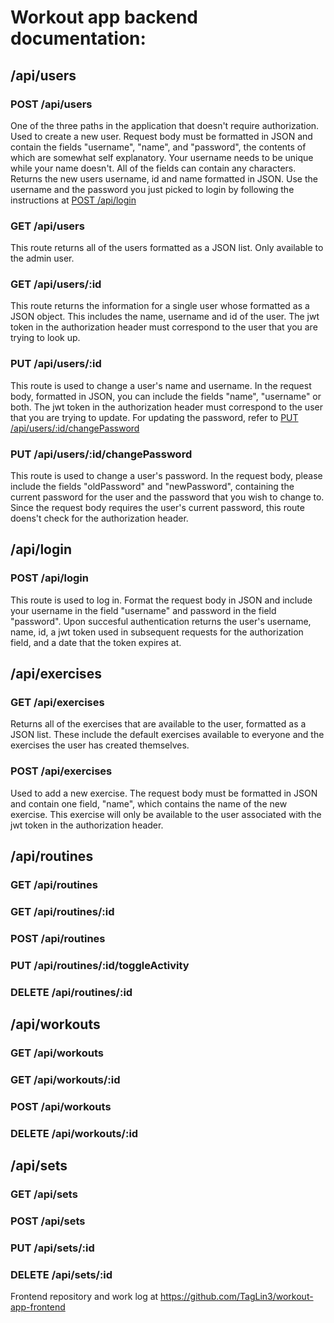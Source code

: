 # Workout app backend documentation:

## /api/users

### POST /api/users

One of the three paths in the application that doesn't require authorization. Used to create a new user. Request body must be formatted in JSON and contain the fields "username", "name", and "password", the contents of which are somewhat self explanatory. Your username needs to be unique while your name doesn't. All of the fields can contain any characters. Returns the new users username, id and name formatted in JSON. Use the username and the password you just picked to login by following the instructions at [POST /api/login](#post-apilogin)

### GET /api/users

This route returns all of the users formatted as a JSON list. Only available to the admin user.

### GET /api/users/:id

This route returns the information for a single user whose formatted as a JSON object. This includes the name, username and id of the user. The jwt token in the authorization header must correspond to the user that you are trying to look up.

### PUT /api/users/:id

This route is used to change a user's name and username. In the request body, formatted in JSON, you can include the fields "name", "username" or both. The jwt token in the authorization header must correspond to the user that you are trying to update. For updating the password, refer to [PUT /api/users/:id/changePassword](#put-apiusersidchangepassword)

### PUT /api/users/:id/changePassword

This route is used to change a user's password. In the request body, please include the fields "oldPassword" and "newPassword", containing the current password for the user and the password that you wish to change to. Since the request body requires the user's current password, this route doens't check for the authorization header.

## /api/login

### POST /api/login

This route is used to log in. Format the request body in JSON and include your username in the field "username" and password in the field "password". Upon succesful authentication returns the user's username, name, id, a jwt token used in subsequent requests for the authorization field, and a date that the token expires at.

## /api/exercises

### GET /api/exercises

Returns all of the exercises that are available to the user, formatted as a JSON list. These include the default exercises available to everyone and the exercises the user has created themselves.

### POST /api/exercises

Used to add a new exercise. The request body must be formatted in JSON and contain one field, "name", which contains the name of the new exercise. This exercise will only be available to the user associated with the jwt token in the authorization header.

## /api/routines

### GET /api/routines

### GET /api/routines/:id

### POST /api/routines

### PUT /api/routines/:id/toggleActivity

### DELETE /api/routines/:id

## /api/workouts

### GET /api/workouts

### GET /api/workouts/:id

### POST /api/workouts

### DELETE /api/workouts/:id

## /api/sets

### GET /api/sets

### POST /api/sets

### PUT /api/sets/:id

### DELETE /api/sets/:id

Frontend repository and work log at https://github.com/TagLin3/workout-app-frontend
